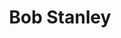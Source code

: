 ---
title: "Bob Stanley"
summary: "As well as being a member of Saint Etienne and a DJ, Bob was the founder of the Caff fanzine/record label, and . Alongside fellow Saint Etienne member Pete Wiggs, he ran . He was also A&R for the first releases by . is the latest label started in 2006. Stanley has also complied, curated and/or written liner notes for numerous compilations and re-issues, often with his Saint Etienne bandmates."
image: "bob-stanley.jpg"
apple_music_artist_url: "None"
---